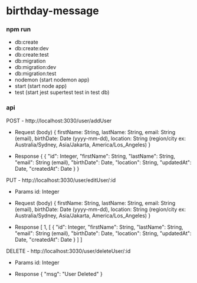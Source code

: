 # birthday-message

### npm run
- db:create
- db:create:dev
- db:create:test
- db:migration
- db:migration:dev
- db:migration:test
- nodemon (start nodemon app)
- start (start node app)
- test (start jest supertest test in test db)

### api

POST - http://localhost:3030/user/addUser

- Request (body)
  {
    firstName: String,
    lastName: String,
    email: String (email),
    birthDate: Date (yyyy-mm-dd),
    location: String (region/city ex: Australia/Sydney, Asia/Jakarta, America/Los_Angeles)
  }

- Response
  {
    {
      "id": Integer,
      "firstName": String,
      "lastName": String,
      "email": String (email),
      "birthDate": Date,
      "location": String,
      "updatedAt": Date,
      "createdAt": Date
    }
  }

PUT - http://localhost:3030/user/editUser/:id

- Params
  id: Integer

- Request (body) 
  {
    firstName: String,
    lastName: String,
    email: String (email),
    birthDate: Date (yyyy-mm-dd),
    location: String (region/city ex: Australia/Sydney, Asia/Jakarta, America/Los_Angeles)
  }

- Response
  [
    1,
    [
      {
        "id": Integer,
        "firstName": String,
        "lastName": String,
        "email": String (email),
        "birthDate": Date,
        "location": String,
        "updatedAt": Date,
        "createdAt": Date
      }
    ]
  ]

DELETE - http://localhost:3030/user/deleteUser/:id

- Params
  id: Integer

- Response
  {
    "msg": "User Deleted"
  }